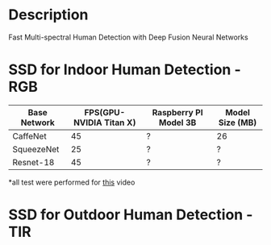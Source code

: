 # Description 
Fast Multi-spectral Human Detection with Deep Fusion Neural Networks


# SSD for Indoor Human Detection - RGB

| Base Network  | FPS(GPU-NVIDIA Titan X) | Raspberry PI Model 3B | Model Size (MB)|
| ------------- | ----------------------- | ------------- | ---------------------- | 
| CaffeNet      | 45                      |         ?      |           26           |
| SqueezeNet    | 25                      |          ?     |            ?            |
| Resnet-18     | 45                      |           ?    |             ?           |

*all test were performed for [this](https://www.youtube.com/watch?v=h0qhZK0eGZY) video


# SSD for Outdoor Human Detection - TIR
